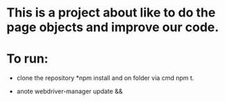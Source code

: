 # This is a project about like to do the page objects and improve our code.

# To run:

* clone the repository
*npm install and on folder via cmd npm t.

* anote webdriver-manager update && 

